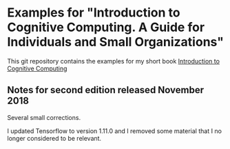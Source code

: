 # Examples for "Introduction to Cognitive Computing. A Guide for Individuals and Small Organizations"

This git repository contains the examples for my short book [Introduction to Cognitive Computing](https://leanpub.com/cognitive-computing/)

## Notes for second edition released November 2018

Several small corrections.

I updated Tensorflow to version 1.11.0 and I removed some material that I no longer considered to be relevant.



